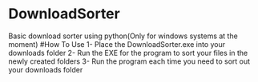 # DownloadSorter
Basic download sorter using python(Only for windows systems at the moment)
#How To Use
1- Place the DownloadSorter.exe into your downloads folder
2- Run the EXE for the program to sort your files in the newly created folders
3- Run the program each time you need to sort out your downloads folder
